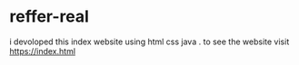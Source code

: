 # reffer-real
i devoloped this index website using html css java . to see the website visit https://index.html

